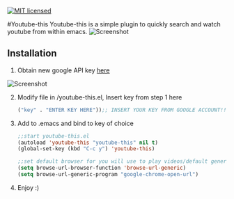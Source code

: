 [![MIT licensed](https://img.shields.io/badge/license-MIT-blue.svg)](https://raw.githubusercontent.com/hyperium/hyper/master/LICENSE)

#Youtube-this
Youtube-this is a simple plugin to quickly search and watch youtube from within emacs. 
![Screenshot](https://github.com/maximus12793/youtube-this.el/blob/master/dem2.gif)

## Installation 
1. Obtain new google API key 
[here](https://console.developers.google.com/ "Google Developer Console")

![Screenshot](https://github.com/maximus12793/youtube-this.el/blob/master/api.png)

2. Modify file in /youtube-this.el, Insert key from step 1 here


    ``` el
    ("key" . "ENTER KEY HERE"));; INSERT YOUR KEY FROM GOOGLE ACCOUNT!!!
    ```
3. Add to .emacs and bind to key of choice

 
    ``` el
    ;;start youtube-this.el
    (autoload 'youtube-this "youtube-this" nil t)
    (global-set-key (kbd "C-c y") 'youtube-this)

    ;;set default browser for you will use to play videos/default generic
    (setq browse-url-browser-function 'browse-url-generic)
    (setq browse-url-generic-program "google-chrome-open-url")
    ```
4. Enjoy :) 